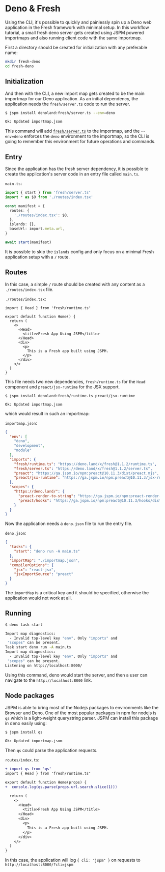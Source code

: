 # Deno & Fresh
Using the CLI, it's possible to quickly and painlessly spin up a Deno web
application in the Fresh framework with minimal setup.
In this workflow tutorial, a small fresh deno server gets created using JSPM
powered importmaps and also running client code with the same importmap.

First a directory should be created for initialization with any preferable name:

```sh
mkdir fresh-deno
cd fresh-deno
```
## Initialization

And then with the CLI, a new import map gets created to be the main importmap
for our Deno application. As an initial dependency, the application needs the `fresh/server.ts` code to run the server.
```sh
$ jspm install denoland:fresh/server.ts --env=deno

Ok: Updated importmap.json
```
This command will add
[`fresh/server.ts`](https://deno.land/x/fresh@1.1.2/server.ts) to the importmap,
and the `--env=deno` enforces the `deno` environment to the importmap, so the
CLI is going to remember this environment for future operations and commands.

## Entry

Since the application has the fresh server dependency, it is possible to create
the application's server code in an entry file called `main.ts`.

`main.ts`:
```ts
import { start } from 'fresh/server.ts'
import * as $0 from './routes/index.tsx'

const manifest = {
  routes: {
    './routes/index.tsx': $0,
  },
  islands: {},
  baseUrl: import.meta.url,
}

await start(manifest)
```

It is possible to skip the `islands` config and only focus on a minimal Fresh
application setup with a `/` route. 

## Routes

In this case, a simple `/` route should be created with any
content as a `./routes/index.tsx` file.

`./routes/index.tsx`:
```tsx
import { Head } from 'fresh/runtime.ts'

export default function Home() {
  return (
    <>
      <Head>
        <title>Fresh App Using JSPM</title>
      </Head>
      <div>
        <p>
          This is a Fresh app built using JSPM.
        </p>
      </div>
    </>
  )
}
```
This file needs two new dependencies, `fresh/runtime.ts` for the `Head`
component and `preact/jsx-runtime` for the JSX support.
```
$ jspm install denoland:fresh/runtime.ts preact/jsx-runtime

Ok: Updated importmap.json
```
which would result in such an importmap:

`importmap.json`:
```json
{
  "env": [
    "deno",
    "development",
    "module"
  ],
  "imports": {
    "fresh/runtime.ts": "https://deno.land/x/fresh@1.1.2/runtime.ts",
    "fresh/server.ts": "https://deno.land/x/fresh@1.1.2/server.ts",
    "preact": "https://ga.jspm.io/npm:preact@10.11.3/dist/preact.mjs",
    "preact/jsx-runtime": "https://ga.jspm.io/npm:preact@10.11.3/jsx-runtime/dist/jsxRuntime.mjs"
  },
  "scopes": {
    "https://deno.land/": {
      "preact-render-to-string": "https://ga.jspm.io/npm:preact-render-to-string@5.2.6/dist/index.mjs",
      "preact/hooks": "https://ga.jspm.io/npm:preact@10.11.3/hooks/dist/hooks.mjs"
    }
  }
}
```

Now the application needs a `deno.json` file to run the entry file.

`deno.json`:
```json
{
  "tasks": {
    "start": "deno run -A main.ts"
  },
  "importMap": "./importmap.json",
  "compilerOptions": {
    "jsx": "react-jsx",
    "jsxImportSource": "preact"
  }
}
```
The `importMap` is a critical key and it should be specified, otherwise the application would not
work at all.

## Running

```sh
$ deno task start

Import map diagnostics:
  - Invalid top-level key "env". Only "imports" and
 "scopes" can be present.
Task start deno run -A main.ts
Import map diagnostics:
  - Invalid top-level key "env". Only "imports" and
 "scopes" can be present.
Listening on http://localhost:8000/
```

Using this command, deno would start the server, and then a user can navigate to the `http://localhost:8000` link.

## Node packages
JSPM is able to bring most of the Nodejs packages to environments like the Browser
and Deno.
One of the most popular packages in npm for nodejs is `qs` which is a
light-weight querystring parser. JSPM can install this package in deno easily
using:
```sh
$ jspm install qs

Ok: Updated importmap.json
```
Then `qs` could parse the application requests.

`routes/index.ts`:
```diff
+ import qs from 'qs'
import { Head } from 'fresh/runtime.ts'

export default function Home(props) {
+  console.log(qs.parse(props.url.search.slice(1)))

  return (
    <>
      <Head>
        <title>Fresh App Using JSPM</title>
      </Head>
      <div>
        <p>
          This is a Fresh app built using JSPM.
        </p>
      </div>
    </>
  )
}
```
In this case, the application will log `{ cli: "jspm" }` on requests to `http://localhost:8000/?cli=jspm`
